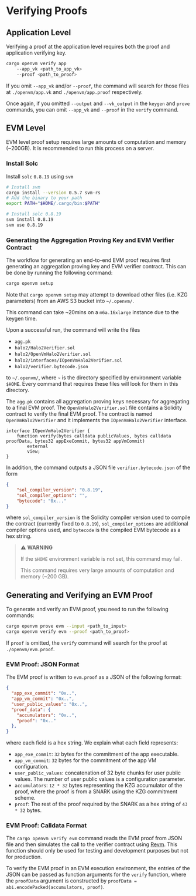 # Verifying Proofs

## Application Level

Verifying a proof at the application level requires both the proof and application verifying key.

```bash
cargo openvm verify app
    --app_vk <path_to_app_vk>
    --proof <path_to_proof>
```

If you omit `--app_vk` and/or `--proof`, the command will search for those files at `./openvm/app.vk` and `./openvm/app.proof` respectively.

Once again, if you omitted `--output` and `--vk_output` in the `keygen` and `prove` commands, you can omit `--app_vk` and `--proof` in the `verify` command.

## EVM Level

EVM level proof setup requires large amounts of computation and memory (~200GB). It is recommended to run this process on a server.

### Install Solc

Install  `solc` `0.8.19` using `svm`

```bash
# Install svm
cargo install --version 0.5.7 svm-rs
# Add the binary to your path
export PATH="$HOME/.cargo/bin:$PATH"

# Install solc 0.8.19
svm install 0.8.19
svm use 0.8.19
```

### Generating the Aggregation Proving Key and EVM Verifier Contract

The workflow for generating an end-to-end EVM proof requires first generating an aggregation proving key and EVM verifier contract. This can be done by running the following command:

```bash
cargo openvm setup
```

Note that `cargo openvm setup` may attempt to download other files (i.e. KZG parameters) from an AWS S3 bucket into `~/.openvm/`.

This command can take ~20mins on a `m6a.16xlarge` instance due to the keygen time.

Upon a successful run, the command will write the files

- `agg.pk`
- `halo2/Halo2Verifier.sol`
- `halo2/OpenVmHalo2Verifier.sol`
- `halo2/interfaces/IOpenVmHalo2Verifier.sol`
- `halo2/verifier.bytecode.json`

to `~/.openvm/`, where `~` is the directory specified by environment variable `$HOME`. Every command that requires these files will look for them in this directory.

The `agg.pk` contains all aggregation proving keys necessary for aggregating to a final EVM proof.
The `OpenVmHalo2Verifier.sol` file contains a Solidity contract to verify the final EVM proof. The contract is named `OpenVmHalo2Verifier` and it implements the `IOpenVmHalo2Verifier` interface.

```solidity
interface IOpenVmHalo2Verifier {
    function verify(bytes calldata publicValues, bytes calldata proofData, bytes32 appExeCommit, bytes32 appVmCommit)
        external
        view;
}
```

In addition, the command outputs a JSON file `verifier.bytecode.json` of the form

```json
{
    "sol_compiler_version": "0.8.19",
    "sol_compiler_options": "",
    "bytecode": "0x..."
}
```

where `sol_compiler_version` is the Solidity compiler version used to compile the contract (currently fixed to `0.8.19`),
`sol_compiler_options` are additional compiler options used, and
`bytecode` is the compiled EVM bytecode as a hex string.

> ⚠️ **WARNING**
>
> If the `$HOME` environment variable is not set, this command may fail.
>
> This command requires very large amounts of computation and memory (~200 GB).

## Generating and Verifying an EVM Proof

To generate and verify an EVM proof, you need to run the following commands:

```bash
cargo openvm prove evm --input <path_to_input>
cargo openvm verify evm --proof <path_to_proof>
```

If `proof` is omitted, the `verify` command will search for the proof at `./openvm/evm.proof`.

### EVM Proof: JSON Format

The EVM proof is written to `evm.proof` as a JSON of the following format:

```json
{
  "app_exe_commit": "0x..",
  "app_vm_commit": "0x..",
  "user_public_values": "0x..",
  "proof_data": {
    "accumulators": "0x..",
    "proof": "0x.."
  },
}
```

where each field is a hex string. We explain what each field represents:

- `app_exe_commit`: `32` bytes for the commitment of the app executable.
- `app_vm_commit`: `32` bytes for the commitment of the app VM configuration.
- `user_public_values`: concatenation of 32 byte chunks for user public values. The number of user public values is a configuration parameter.
- `accumulators`: `12 * 32` bytes representing the KZG accumulator of the proof, where the proof is from a SNARK using the KZG commitment scheme.
- `proof`: The rest of the proof required by the SNARK as a hex string of `43 * 32` bytes.

### EVM Proof: Calldata Format

The `cargo openvm verify evm` command reads the EVM proof from JSON file and then simulates the call to the verifier contract using [Revm](https://github.com/bluealloy/revm/tree/main). This function should only be used for testing and development purposes but not for production.

To verify the EVM proof in an EVM execution environment, the entries of the JSON can be passed as function arguments for the `verify` function, where the `proofData` argument is constructed by `proofData = abi.encodePacked(accumulators, proof)`.
